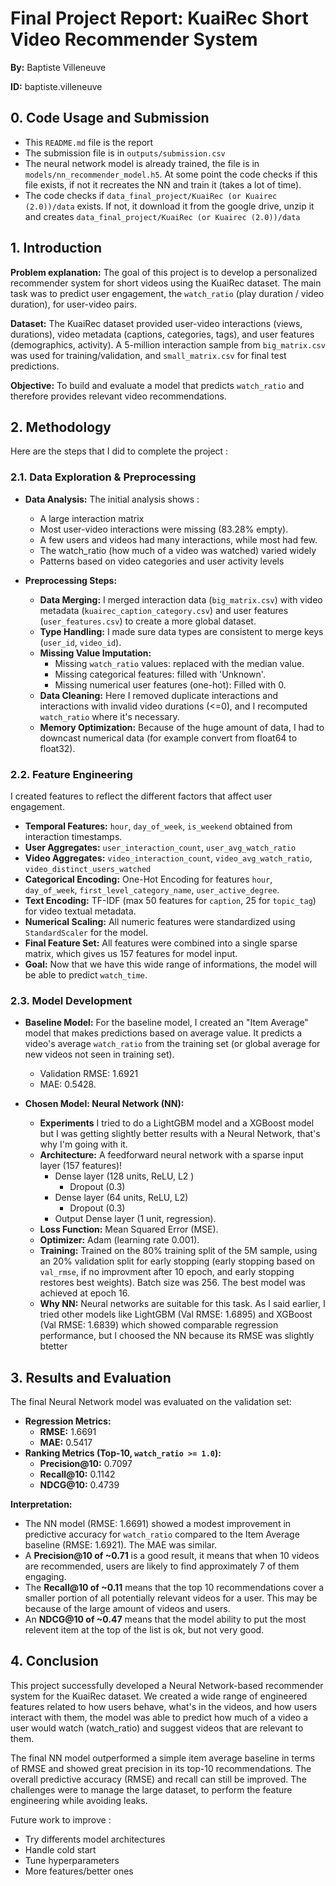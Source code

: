 # Final Project Report: KuaiRec Short Video Recommender System

**By:** Baptiste Villeneuve

**ID:** baptiste.villeneuve

## 0. Code Usage and Submission
* This `README.md` file is the report
* The submission file is in `outputs/submission.csv`
* The neural network model is already trained, the file is in `models/nn_recommender_model.h5`. At some point the code checks if this file exists, if not it recreates the NN and train it (takes a lot of time).
* The code checks if `data_final_project/KuaiRec (or Kuairec (2.0))/data` exists. If not, it download it from the google drive, unzip it and creates `data_final_project/KuaiRec (or Kuairec (2.0))/data`


## 1. Introduction

**Problem explanation:** The goal of this project is to develop a personalized recommender system for short videos using the KuaiRec dataset. The main task was to predict user engagement, the `watch_ratio` (play duration / video duration), for user-video pairs.

**Dataset:** The KuaiRec dataset provided user-video interactions (views, durations), video metadata (captions, categories, tags), and user features (demographics, activity). A 5-million interaction sample from `big_matrix.csv` was used for training/validation, and `small_matrix.csv` for final test predictions.

**Objective:** To build and evaluate a model that predicts `watch_ratio` and therefore provides relevant video recommendations.

## 2. Methodology

Here are the steps that I did to complete the project :

### 2.1. Data Exploration & Preprocessing
*   **Data Analysis:** The initial analysis shows :
    - A large interaction matrix 
    - Most user-video interactions were missing (83.28% empty).
    - A few users and videos had many interactions, while most had few.
    - The watch_ratio (how much of a video was watched) varied widely
    - Patterns based on video categories and user activity levels

*   **Preprocessing Steps:**
    *   **Data Merging:** I merged interaction data (`big_matrix.csv`) with video metadata (`kuairec_caption_category.csv`) and user features (`user_features.csv`) to create a more global dataset.
    *   **Type Handling:** I made sure data types are consistent to merge keys (`user_id`, `video_id`).
    *   **Missing Value Imputation:**
        *   Missing  `watch_ratio` values: replaced with the median value.
        *   Missing categorical features: filled with 'Unknown'.
        *   Missing numerical user features (one-hot): Filled with 0.
    *   **Data Cleaning:** Here I removed duplicate interactions and interactions with invalid video durations (<=0), and I recomputed `watch_ratio` where it's necessary.
    *   **Memory Optimization:** Because of the huge amount of data, I had to downcast numerical data (for example convert from float64 to float32).

### 2.2. Feature Engineering
I created features to reflect the different factors that affect user engagement.
*   **Temporal Features:** `hour`, `day_of_week`, `is_weekend` obtained from interaction timestamps.
*   **User Aggregates:** `user_interaction_count`, `user_avg_watch_ratio`
*   **Video Aggregates:** `video_interaction_count`, `video_avg_watch_ratio`, `video_distinct_users_watched`
*   **Categorical Encoding:** One-Hot Encoding for features `hour`, `day_of_week`, `first_level_category_name`, `user_active_degree`.
*   **Text Encoding:** TF-IDF (max 50 features for `caption`, 25 for `topic_tag`) for video textual metadata.
*   **Numerical Scaling:** All numeric features were standardized using `StandardScaler` for the model.
*   **Final Feature Set:** All features were combined into a single sparse matrix, which gives us 157 features for model input.
*   **Goal:** Now that we have this wide range of informations, the model will be able to predict `watch_time`.

### 2.3. Model Development
*   **Baseline Model:** For the baseline model, I created an "Item Average" model that makes predictions based on average value. It predicts a video's average `watch_ratio` from the training set (or global average for new videos not seen in training set).

    *   Validation RMSE: 1.6921
    *   MAE: 0.5428.
*   **Chosen Model: Neural Network (NN):**
    *   **Experiments** I tried to do a LightGBM model and a XGBoost model but I was getting slightly better results with a Neural Network, that's why I'm going with it.
    *   **Architecture:** A feedforward neural network with a sparse input layer (157 features)!
        *   Dense layer (128 units, ReLU, L2 )
            *   Dropout (0.3)
        *   Dense layer (64 units, ReLU, L2)
            *   Dropout (0.3)
        *   Output Dense layer (1 unit, regression).
    *   **Loss Function:** Mean Squared Error (MSE).
    *   **Optimizer:** Adam (learning rate 0.001).
    *   **Training:** Trained on the 80% training split of the 5M sample, using an 20% validation split for early stopping (early stopping based on `val_rmse`, if no improvment after 10 epoch, and early stopping restores best weights). Batch size was 256. The best model was achieved at epoch 16.
    *   **Why NN:** Neural networks are suitable for this task. As I said earlier, I tried other models like LightGBM (Val RMSE: 1.6895) and XGBoost (Val RMSE: 1.6839) which showed comparable regression performance, but I choosed the NN because its RMSE was slightly btetter

## 3. Results and Evaluation

The final Neural Network model was evaluated on the validation set:

*   **Regression Metrics:**
    *   **RMSE:** 1.6691
    *   **MAE:** 0.5417
*   **Ranking Metrics (Top-10, `watch_ratio >= 1.0`):**
    *   **Precision@10:** 0.7097
    *   **Recall@10:** 0.1142
    *   **NDCG@10:** 0.4739

**Interpretation:**
*   The NN model (RMSE: 1.6691) showed a modest improvement in predictive accuracy for `watch_ratio` compared to the Item Average baseline (RMSE: 1.6921). The MAE was similar.
*   A **Precision@10 of ~0.71** is a good result, it means that when 10 videos are recommended, users are likely to find approximately 7 of them engaging.
*   The **Recall@10 of ~0.11** means that the top 10 recommendations cover a smaller portion of all potentially relevant videos for a user. This may be because of the large amount of videos and users.
*   An **NDCG@10 of ~0.47** means that the model ability to put the most relevent item at the top of the list is ok, but not very good.

## 4. Conclusion

This project successfully developed a Neural Network-based recommender system for the KuaiRec dataset. We created a wide range of engineered features related to how users behave, what's in the videos, and how users interact with them, the model was able to predict how much of a video a user would watch (watch_ratio) and suggest videos that are relevant to them.

The final NN model outperformed a simple item average baseline in terms of RMSE and showed great precision in its top-10
recommendations. 
The overall predictive accuracy (RMSE) and recall can still be improved.
The challenges were to manage the large dataset, to perform the feature engineering while avoiding leaks.

Future work to improve : 
* Try differents model architectures
* Handle cold start
* Tune hyperparameters
* More features/better ones


